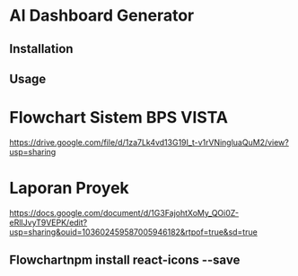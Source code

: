 # AI Dashboard Generator


## Installation


## Usage

# Flowchart Sistem BPS VISTA
https://drive.google.com/file/d/1za7Lk4vd13G19I_t-v1rVNingluaQuM2/view?usp=sharing 

# Laporan Proyek
https://docs.google.com/document/d/1G3FajohtXoMy_QOi0Z-eRlIJvyT9VEPK/edit?usp=sharing&ouid=103602459587005946182&rtpof=true&sd=true
## Flowchartnpm install react-icons --save